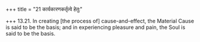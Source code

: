 +++
title = "21 कार्यकारणकर्तृत्वे हेतुः"

+++
13.21. In creating \[the process of\] cause-and-effect, the Material
Cause is said to be the basis; and in experiencing pleasure and pain,
the Soul is said to be the basis.

